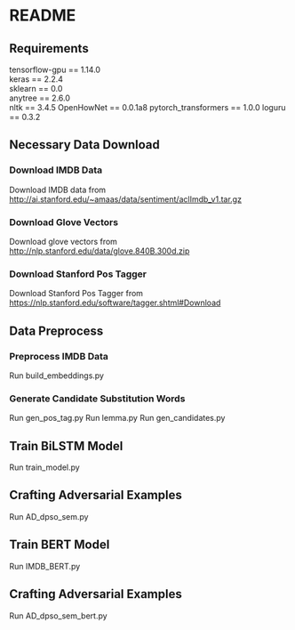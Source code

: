 # README
## Requirements
tensorflow-gpu == 1.14.0   
keras == 2.2.4   
sklearn == 0.0  
anytree == 2.6.0  
nltk == 3.4.5
OpenHowNet == 0.0.1a8
pytorch_transformers == 1.0.0
loguru == 0.3.2
## Necessary Data Download
### Download IMDB Data
Download IMDB data from http://ai.stanford.edu/~amaas/data/sentiment/aclImdb_v1.tar.gz
### Download Glove Vectors
Download glove vectors from http://nlp.stanford.edu/data/glove.840B.300d.zip

### Download Stanford Pos Tagger
Download Stanford Pos Tagger from https://nlp.stanford.edu/software/tagger.shtml#Download
## Data Preprocess
### Preprocess IMDB Data
Run build_embeddings.py
### Generate Candidate Substitution Words
Run gen_pos_tag.py
Run lemma.py
Run gen_candidates.py
## Train BiLSTM Model
Run train_model.py
## Crafting Adversarial Examples
Run AD_dpso_sem.py
## Train BERT Model
Run IMDB_BERT.py
## Crafting Adversarial Examples
Run AD_dpso_sem_bert.py